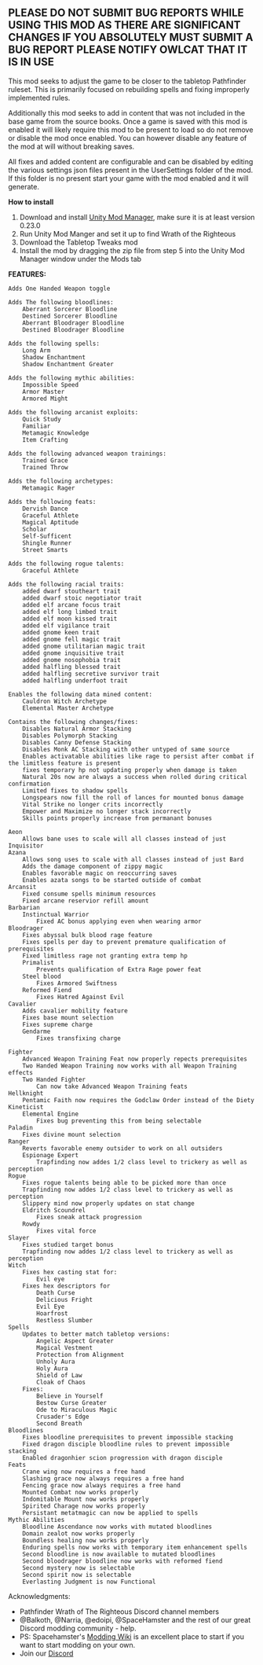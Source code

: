 ## PLEASE DO NOT SUBMIT BUG REPORTS WHILE USING THIS MOD AS THERE ARE SIGNIFICANT CHANGES IF YOU ABSOLUTELY MUST SUBMIT A BUG REPORT PLEASE NOTIFY OWLCAT THAT IT IS IN USE

This mod seeks to adjust the game to be closer to the tabletop Pathfinder ruleset. This is primarily focused on rebuilding spells and fixing improperly implemented rules.

Additionally this mod seeks to add in content that was not included in the base game from the source books.
Once a game is saved with this mod is enabled it will likely require this mod to be present to load so do not remove or disable the mod once enabled. You can however disable any feature of the mod at will without breaking saves.

All fixes and added content are configurable and can be disabled by editing the various settings json files present in the UserSettings folder of the mod. If this folder is no present start your game with the mod enabled and it will generate.

**How to install**

1. Download and install [Unity Mod Manager](https://github.com/newman55/unity-mod-manager), make sure it is at least version 0.23.0
2. Run Unity Mod Manger and set it up to find Wrath of the Righteous
3. Download the Tabletop Tweaks mod
4. Install the mod by dragging the zip file from step 5 into the Unity Mod Manager window under the Mods tab

**FEATURES:**

    Adds One Handed Weapon toggle
    
    Adds The following bloodlines:
        Aberrant Sorcerer Bloodline
        Destined Sorcerer Bloodline
        Aberrant Bloodrager Bloodline
        Destined Bloodrager Bloodline
    
    Adds the following spells:
        Long Arm
        Shadow Enchantment
        Shadow Enchantment Greater
    
    Adds the following mythic abilities:
        Impossible Speed
        Armor Master
        Armored Might
    
    Adds the following arcanist exploits:
        Quick Study
        Familiar
        Metamagic Knowledge
        Item Crafting
    
    Adds the following advanced weapon trainings:
        Trained Grace
        Trained Throw
        
    Adds the following archetypes:
        Metamagic Rager

    Adds the following feats:
        Dervish Dance
        Graceful Athlete
        Magical Aptitude
        Scholar
        Self-Sufficent
        Shingle Runner
        Street Smarts

    Adds the following rogue talents:
        Graceful Athlete

    Adds the following racial traits:
        added dwarf stoutheart trait
        added dwarf stoic negotiator trait
        added elf arcane focus trait
        added elf long limbed trait
        added elf moon kissed trait
        added elf vigilance trait
        added gnome keen trait
        added gnome fell magic trait
        added gnome utilitarian magic trait
        added gnome inquisitive trait
        added gnome nosophobia trait
        added halfling blessed trait
        added halfling secretive survivor trait
        added halfling underfoot trait

    Enables the following data mined content:
        Cauldron Witch Archetype
        Elemental Master Archetype
    
    Contains the following changes/fixes:
        Disables Natural Armor Stacking
        Disables Polymorph Stacking
        Disables Canny Defense Stacking
        Disables Monk AC Stacking with other untyped of same source
        Enables activatable abilities like rage to persist after combat if the limitless feature is present
        fixes temporary hp not updating properly when damage is taken
        Natural 20s now are always a success when rolled during critical confirmation
        Limited fixes to shadow spells
        Longspears now fill the roll of lances for mounted bonus damage
        Vital Strike no longer crits incorrectly
        Empower and Maximize no longer stack incorrectly
        Skills points properly increase from permanant bonuses
    
    Aeon
        Allows bane uses to scale will all classes instead of just Inquisitor
    Azana
        Allows song uses to scale with all classes instead of just Bard
        Adds the damage component of zippy magic
        Enables favorable magic on reoccurring saves
        Enables azata songs to be started outside of combat
    Arcansit
        Fixed consume spells minimum resources
        Fixed arcane reservior refill amount
    Barbarian
        Instinctual Warrior
            Fixed AC bonus applying even when wearing armor
    Bloodrager
        Fixes abyssal bulk blood rage feature
        Fixes spells per day to prevent premature qualification of prerequisites
        Fixed limitless rage not granting extra temp hp
        Primalist
            Prevents qualification of Extra Rage power feat
        Steel blood
            Fixes Armored Swiftness
        Reformed Fiend
            Fixes Hatred Against Evil
    Cavalier
        Adds cavalier mobility feature
        Fixes base mount selection
        Fixes supreme charge
        Gendarme
            Fixes transfixing charge

    Fighter
        Advanced Weapon Training Feat now properly repects prerequisites
        Two Handed Weapon Training now works with all Weapon Training effects
        Two Handed Fighter
            Can now take Advanced Weapon Training feats
    Hellknight
        Pentamic Faith now requires the Godclaw Order instead of the Diety
    Kineticist
        Elemental Engine
            Fixes bug preventing this from being selectable
    Paladin
        Fixes divine mount selection
    Ranger
        Reverts favorable enemy outsider to work on all outsiders
        Espionage Expert
            Trapfinding now addes 1/2 class level to trickery as well as perception
    Rogue
        Fixes rogue talents being able to be picked more than once
        Trapfinding now addes 1/2 class level to trickery as well as perception
        Slippery mind now properly updates on stat change
        Eldritch Scoundrel
            Fixes sneak attack progression
        Rowdy
            Fixes vital force
    Slayer
        Fixes studied target bonus
        Trapfinding now addes 1/2 class level to trickery as well as perception
    Witch
        Fixes hex casting stat for:
            Evil eye
        Fixes hex descriptors for
            Death Curse
            Delicious Fright
            Evil Eye
            Hoarfrost
            Restless Slumber
    Spells
        Updates to better match tabletop versions:
            Angelic Aspect Greater
            Magical Vestment
            Protection from Alignment
            Unholy Aura
            Holy Aura
            Shield of Law
            Cloak of Chaos
        Fixes:
            Believe in Yourself
            Bestow Curse Greater
            Ode to Miraculous Magic
            Crusader's Edge
            Second Breath
    Bloodlines
        Fixes bloodline prerequisites to prevent impossible stacking
        Fixed dragon disciple bloodline rules to prevent impossible stacking
        Enabled dragonhier scion progression with dragon disciple
    Feats
        Crane wing now requires a free hand
        Slashing grace now always requires a free hand
        Fencing grace now always requires a free hand
        Mounted Combat now works properly
        Indomitable Mount now works properly
        Spirited Charage now works properly
        Persistant metatmagic can now be applied to spells
    Mythic Abilities
        Bloodline Ascendance now works with mutated bloodlines
        Domain zealot now works properly
        Boundless healing now works properly
        Enduring spells now works with temporary item enhancement spells
        Second bloodline is now available to mutated bloodlines
        Second bloodrager bloodline now works with reformed fiend
        Second mystery now is selectable
        Second spirit now is selectable    
        Everlasting Judgment is now Functional

Acknowledgments:  

-   Pathfinder Wrath of The Righteous Discord channel members
-   @Balkoth, @Narria, @edoipi, @SpaceHamster and the rest of our great Discord modding community - help.
-   PS: Spacehamster's [Modding Wiki](https://github.com/spacehamster/OwlcatModdingWiki/wiki/Beginner-Guide) is an excellent place to start if you want to start modding on your own.
-   Join our [Discord](https://discord.gg/bQVwsP7cky)
